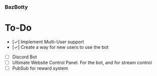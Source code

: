 ### BazBotty

# To-Do
- [✓] Implement Multi-User support
- [✓] Create a way for new users to use the bot
- [ ] Discord Bot
- [ ] Ultimate Website Control Panel. For the bot, and for stream control
- [ ] PubSub for reward system